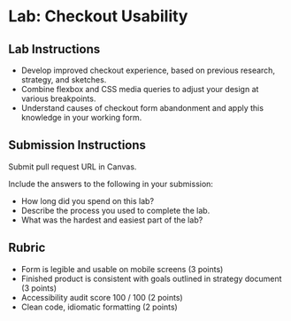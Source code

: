 Lab: Checkout Usability
===

## Lab Instructions
* Develop improved checkout experience, based on previous research, strategy, and sketches.
* Combine flexbox and CSS media queries to adjust your design at various breakpoints.
* Understand causes of checkout form abandonment and apply this knowledge in your working form.

## Submission Instructions
Submit pull request URL in Canvas.

Include the answers to the following in your submission:

* How long did you spend on this lab?
* Describe the process you used to complete the lab.
* What was the hardest and easiest part of the lab?

## Rubric
* Form is legible and usable on mobile screens (3 points)
* Finished product is consistent with goals outlined in strategy document (3 points)
* Accessibility audit score 100 / 100 (2 points)
* Clean code, idiomatic formatting (2 points)
